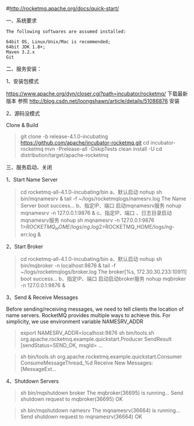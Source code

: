 #http://rocketmq.apache.org/docs/quick-start/

一、系统要求

	The following softwares are assumed installed:

    64bit OS, Linux/Unix/Mac is recommended;
    64bit JDK 1.8+;
    Maven 3.2.x
    Git

二、服务安装：

1、安装包模式

https://www.apache.org/dyn/closer.cgi?path=incubator/rocketmq/
下载最新版本
参照 http://blog.csdn.net/loongshawn/article/details/51086876 安装


2、源码没模式

Clone & Build

  > git clone -b release-4.1.0-incubating https://github.com/apache/incubator-rocketmq.git
  > cd incubator-rocketmq
  > mvn -Prelease-all -DskipTests clean install -U
  > cd distribution/target/apache-rocketmq

三、服务启动、关闭

1、Start Name Server
	
  > cd rocketmq-all-4.1.0-incubating/bin
	a、默认启动
  > nohup sh bin/mqnamesrv &
  > tail -f ~/logs/rocketmqlogs/namesrv.log
  The Name Server boot success...
	b、指定IP、端口 启动mqnamesrv服务
  > nohup mqnamesrv -n 127.0.0.1:9876 &
	c、指定IP、端口 、日志目录启动mqnamesrv服务
  > nohup sh mqnamesrv -n 127.0.0.1:9876 1>$ROCKETMQ_HOME/logs/ng.log 2>$ROCKETMQ_HOME/logs/ng-err.log &
  

2、Start Broker
  
  > cd rocketmq-all-4.1.0-incubating/bin
	a、默认启动
  > nohup sh bin/mqbroker -n localhost:9876 &
  > tail -f ~/logs/rocketmqlogs/broker.log 
  The broker[%s, 172.30.30.233:10911] boot success...
	b、指定IP、端口 启动启动broker服务
  > nohup mqbroker -n 127.0.0.1:9876 &

3、Send & Receive Messages

 Before sending/receiving messages, we need to tell clients the location of name servers. RocketMQ provides multiple ways to achieve this. 
 For simplicity, we use environment variable NAMESRV_ADDR

 > export NAMESRV_ADDR=localhost:9876
 > sh bin/tools.sh org.apache.rocketmq.example.quickstart.Producer
 SendResult [sendStatus=SEND_OK, msgId= ...

 > sh bin/tools.sh org.apache.rocketmq.example.quickstart.Consumer
 ConsumeMessageThread_%d Receive New Messages: [MessageExt...

4、Shutdown Servers

 > sh bin/mqshutdown broker
 The mqbroker(36695) is running...
 Send shutdown request to mqbroker(36695) OK

 > sh bin/mqshutdown namesrv
 The mqnamesrv(36664) is running...
 Send shutdown request to mqnamesrv(36664) OK

